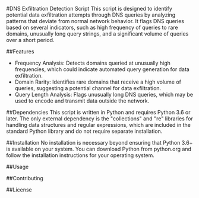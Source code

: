 #DNS Exfiltration Detection Script
This script is designed to identify potential data exfiltration attempts through DNS queries by analyzing patterns that deviate from normal network behavior. It flags DNS queries based on several indicators, such as high frequency of queries to rare domains, unusually long query strings, and a significant volume of queries over a short period.

##Features
- Frequency Analysis: Detects domains queried at unusually high frequencies, which could indicate automated query generation for data exfiltration.
- Domain Rarity: Identifies rare domains that receive a high volume of queries, suggesting a potential channel for data exfiltration.
- Query Length Analysis: Flags unusually long DNS queries, which may be used to encode and transmit data outside the network.

##Dependencies
This script is written in Python and requires Python 3.6 or later. The only external dependency is the "collections" and "re" libraries for handling data structures and regular expressions, which are included in the standard Python library and do not require separate installation.

##Installation
No installation is necessary beyond ensuring that Python 3.6+ is available on your system. You can download Python from python.org and follow the installation instructions for your operating system.

##Usage


##Contributing


##License